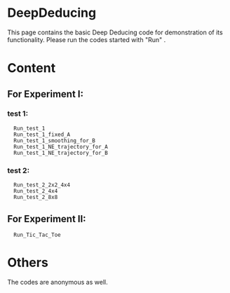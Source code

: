 # DeepDeducing
This page contains the basic Deep Deducing code for demonstration of its functionality.
Please run the codes started with "Run" .

# Content


## For Experiment I:

 ### test 1:

      Run_test_1
      Run_test_1_fixed_A
      Run_test_1_smoothing_for_B
      Run_test_1_NE_trajectory_for_A
      Run_test_1_NE_trajectory_for_B

 ### test 2:

      Run_test_2_2x2_4x4
      Run_test_2_4x4
      Run_test_2_8x8

## For Experiment II:

      Run_Tic_Tac_Toe

# Others
The codes are anonymous as well.
